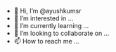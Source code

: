 - 👋 Hi, I’m @ayushkumsr
- 👀 I’m interested in ...
- 🌱 I’m currently learning ...
- 💞️ I’m looking to collaborate on ...
- 📫 How to reach me ...

<!---
ayushkumsr/ayushkumsr is a ✨ special ✨ repository because its `README.md` (this file) appears on your GitHub profile.
You can click the Preview link to take a look at your changes.
--->
